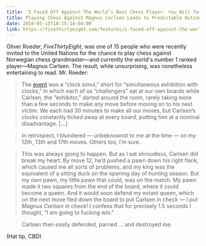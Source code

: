 ```yaml
---
title: ‘I Faced Off Against The World’s Best Chess Player. You Will Totally Believe What Happened Next.’
title: Playing Chess Against Magnus Carlsen Leads to Predictable Outcome
date: 2018-05-15T18:15:14-04:00
link: https://fivethirtyeight.com/features/i-faced-off-against-the-worlds-best-chess-player-you-will-totally-believe-what-happened-next/
---
```


Oliver Roeder, *FiveThirtyEight*, was one of 15 people who were recently invited to the United Nations for the chance to play chess against Norwegian chess grandmaster—and currently the world's number 1 ranked player—Magnus Carlsen. The result, while unsurprising, was nonetheless entertaining to read. Mr. Roeder: 

> The [event](https://www.norway.no/en/missions/un/events/chess-at-un-play-world-champion-magnus-carlsen/) was a “clock simul,” short for “simultaneous exhibition with clocks,” in which each of us “challengers” sat at our own boards while Carlsen, the “exhibitor,” darted around the room, rarely taking more than a few seconds to make any move before moving on to his next victim. We each had 30 minutes to make all our moves, but Carlsen’s clocks constantly ticked away at every board, putting him at a nominal disadvantage. [...]

> In retrospect, I blundered — unbeknownst to me at the time — on my 12th, 13th and 17th moves. Others too, I’m sure.

> This was always going to happen. But as I sat shroudless, Carlsen did break my heart. By move 12, he’d pushed a pawn down his right flank, which caused me all sorts of problems, and my king was the equivalent of a sitting duck on the opening day of hunting season. But my own pawn, my little pawn that could, was on the march. My pawn made it two squares from the end of the board, where it could become a queen. And it would soon defend my extant queen, which on the next move fled down the board to put Carlsen in check — *I put Magnus Carlsen in check!* I confess that for precisely 1.5 seconds I thought, “I am going to fucking win.”

> Carlsen then easily defended, parried … and destroyed me.

(Hat tip, CBD)